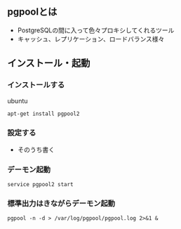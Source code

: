 ## pgpoolとは

* PostgreSQLの間に入って色々プロキシしてくれるツール
* キャッシュ、レプリケーション、ロードバランス様々

## インストール・起動

### インストールする

ubuntu

```sh
apt-get install pgpool2
```

### 設定する

* そのうち書く

### デーモン起動

```
service pgpool2 start
```

### 標準出力はきながらデーモン起動

```
pgpool -n -d > /var/log/pgpool/pgpool.log 2>&1 &
```